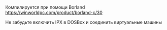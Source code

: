 Компилируется при помощи Borland https://winworldpc.com/product/borland-c/30

Не забудьте включить IPX в DOSBox и соединить виртуальные машины